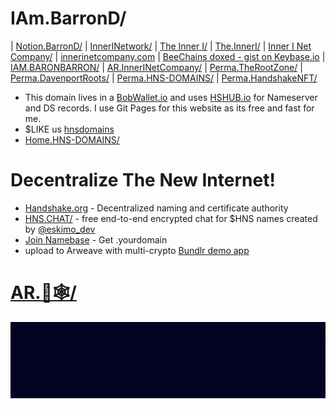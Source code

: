 # IAm.BarronD/ 

| [Notion.BarronD/](http://notion.barrond.hns.to/) | [InnerINetwork/](http://innerinetwork.hns.to/) | [The Inner I/](http://theinneri.hns.to/) | [The.InnerI/](http://the.inneri/) | [Inner I Net Company/](http://shapereality.innerinetcompany.hns.to/) | [innerinetcompany.com](https://innerinetcompany.com/) | [BeeChains doxed - gist on Keybase.io](https://gist.github.com/BeeChains/6b760437185cfb23e73b2520f7c495b6) | [IAM.BARONBARRON/](http://iam.baronbarron.hns.to/) | [AR.InnerINetCompany/](http://ar.innerinetcompany.hns.to/) | [Perma.TheRootZone/](http://perma.therootzone.hns.to/) | [Perma.DavenportRoots/](http://perma.davenportroots.hns.to/) | [Perma.HNS-DOMAINS/](http://perma.hns-domains.hns.to/) | [Perma.HandshakeNFT/](http://perma.handshakenft.hns.to/)
- This domain lives in a [BobWallet.io](https://bobwallet.io/) and uses [HSHUB.io](https://hshub.io/) for Nameserver and DS records. I use Git Pages for this website as its free and fast for me.
- $LIKE us [hnsdomains](https://liker.land/hnsdomains/civic)
- [Home.HNS-DOMAINS/](https://home.hns-domains.hns.to/)

# Decentralize The New Internet!
- [Handshake.org](https://handshake.org/) - Decentralized naming and certificate authority
- [HNS.CHAT/](https://hns.chat/) - free end-to-end encrypted chat for $HNS names created by [@eskimo_dev](https://twitter.com/eskimo_dev)
- [Join Namebase](https://www.namebase.io/register/o5muhq) - Get .yourdomain 
- upload to Arweave with multi-crypto [Bundlr demo app](https://demo.bundlr.network/)
<title>LikeCoin button SDK demo</title>


<div class="likecoin-embed likecoin-button" data-liker-id="hnsdomains" data-href="https://liker.land/hnsdomains/"></div>
<script src="https://static.like.co/sdk/v1/button.js"></script>

# [AR.🐘🕸/](http://ar.🐘🕸.hns.to/)

<div align="center">
<marquee direction="left" scrollamount="3" scrolldelay="2" behavior="left" width="100%" bgcolor="#020320">
AR.🐘🕸/ 


	<iframe width="560" height="315" src="https://www.youtube.com/embed/Lx-DoC5Fo_4" title="YouTube video player" frameborder="0" allow="accelerometer; autoplay; clipboard-write; encrypted-media; gyroscope; picture-in-picture; web-share" allowfullscreen></iframe>
	
<div>
 <script>
var letterB = document.createElement('div');
letterB.innerHTML = 'B';
letterB.style.fontSize = '100px';
letterB.style.position = 'absolute';
letterB.style.top = '50%';
letterB.style.left = '50%';
letterB.style.marginTop = '-50px';
letterB.style.marginLeft = '-50px';
document.body.appendChild(letterB);
var toggle = true;
setInterval(function() {
  if (toggle) {
    letterB.style.display = 'none';
  } else {
    letterB.style.display = 'block';
  }
  toggle = !toggle;
}, 1000);
</script>
<div>
